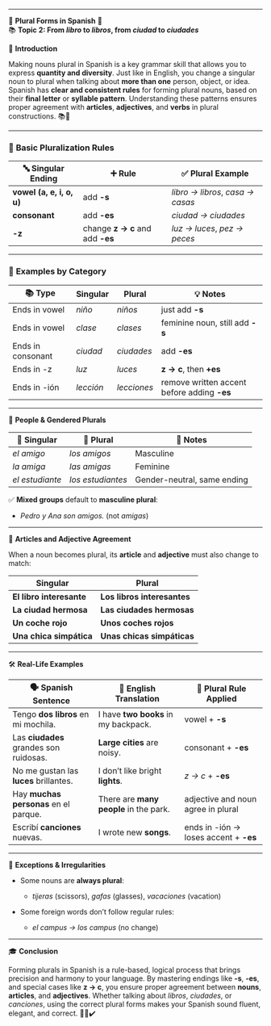 
---
🌟 **Plural Forms in Spanish** 🌟  
📚 **Topic 2: From _libro_ to _libros_, from _ciudad_ to _ciudades_**

📘 **Introduction**

Making nouns plural in Spanish is a key grammar skill that allows you to express **quantity and diversity**. Just like in English, you change a singular noun to plural when talking about **more than one** person, object, or idea. Spanish has **clear and consistent rules** for forming plural nouns, based on their **final letter** or **syllable pattern**. Understanding these patterns ensures proper agreement with **articles**, **adjectives**, and **verbs** in plural constructions. 📚👥

---

### 📏 **Basic Pluralization Rules**

|🔤 Singular Ending|➕ Rule|✅ Plural Example|
|---|---|---|
|**vowel (a, e, i, o, u)**|add **-s**|_libro → libros_, _casa → casas_|
|**consonant**|add **-es**|_ciudad → ciudades_|
|**-z**|change **z → c** and add **-es**|_luz → luces_, _pez → peces_|

---

### 🧠 **Examples by Category**

|📚 Type|Singular|Plural|💡 Notes|
|---|---|---|---|
|Ends in vowel|_niño_|_niños_|just add **-s**|
|Ends in vowel|_clase_|_clases_|feminine noun, still add **-s**|
|Ends in consonant|_ciudad_|_ciudades_|add **-es**|
|Ends in -z|_luz_|_luces_|**z → c**, then **+es**|
|Ends in -ión|_lección_|_lecciones_|remove written accent before adding **-es**|

---

🧍 **People & Gendered Plurals**

|👤 Singular|👥 Plural|📌 Notes|
|---|---|---|
|_el amigo_|_los amigos_|Masculine|
|_la amiga_|_las amigas_|Feminine|
|_el estudiante_|_los estudiantes_|Gender-neutral, same ending|

✅ **Mixed groups** default to **masculine plural**:

- _Pedro y Ana son amigos._ (not _amigas_)
    

---

📝 **Articles and Adjective Agreement**

When a noun becomes plural, its **article** and **adjective** must also change to match:

|Singular|Plural|
|---|---|
|**El libro interesante**|**Los libros interesantes**|
|**La ciudad hermosa**|**Las ciudades hermosas**|
|**Un coche rojo**|**Unos coches rojos**|
|**Una chica simpática**|**Unas chicas simpáticas**|

---

🛠️ **Real-Life Examples**

|🗣️ Spanish Sentence|💬 English Translation|🧠 Plural Rule Applied|
|---|---|---|
|Tengo **dos libros** en mi mochila.|I have **two books** in my backpack.|vowel + **-s**|
|Las **ciudades** grandes son ruidosas.|**Large cities** are noisy.|consonant + **-es**|
|No me gustan las **luces** brillantes.|I don’t like bright **lights**.|_z → c_ + **-es**|
|Hay **muchas personas** en el parque.|There are **many people** in the park.|adjective and noun agree in plural|
|Escribí **canciones** nuevas.|I wrote new **songs**.|ends in -ión → loses accent + **-es**|

---

📌 **Exceptions & Irregularities**

- Some nouns are **always plural**:
    
    - _tijeras_ (scissors), _gafas_ (glasses), _vacaciones_ (vacation)
        
- Some foreign words don’t follow regular rules:
    
    - _el campus → los campus_ (no change)
        

---

🎓 **Conclusion**

Forming plurals in Spanish is a rule-based, logical process that brings precision and harmony to your language. By mastering endings like **-s**, **-es**, and special cases like **z → c**, you ensure proper agreement between **nouns**, **articles**, and **adjectives**. Whether talking about _libros_, _ciudades_, or _canciones_, using the correct plural forms makes your Spanish sound fluent, elegant, and correct. 👥📖✔️